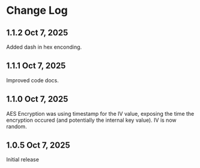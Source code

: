 # Change Log

## 1.1.2 Oct 7, 2025
Added dash in hex enconding.

## 1.1.1 Oct 7, 2025
Improved code docs.

## 1.1.0 Oct 7, 2025
AES Encryption was using timestamp for the IV value, exposing the time the encryption occured (and potentially the internal key value).  IV is now random.

## 1.0.5 Oct 7, 2025
Initial release